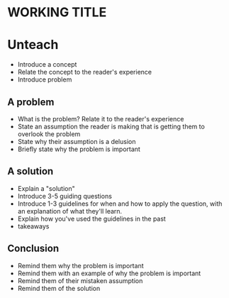 # WORKING TITLE

# Unteach
- Introduce a concept
- Relate the concept to the reader's experience
- Introduce problem

## A problem

- What is the problem? Relate it to the reader's experience
- State an assumption the reader is making that is getting them to overlook the problem
- State why their assumption is a delusion
- Briefly state why the problem is important

## A solution

- Explain a "solution"
- Introduce 3-5 guiding questions
- Introduce 1-3 guidelines for when and how to apply the question, with an explanation of what they'll learn.
- Explain how you've used the guidelines in the past
- takeaways

## Conclusion

- Remind them why the problem is important
- Remind them with an example of why the problem is important
- Remind them of their mistaken assumption
- Remind them of the solution
